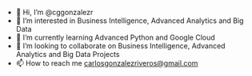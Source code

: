 - 👋 Hi, I’m @cggonzalezr
- 👀 I’m interested in Business Intelligence, Advanced Analytics and Big Data
- 🌱 I’m currently learning Advanced Python and Google Cloud
- 💞️ I’m looking to collaborate on Business Intelligence, Advanced Analytics and Big Data Projects
- 📫 How to reach me carlosgonzalezriveros@gmail.com

<!---
cggonzalezr/cggonzalezr is a ✨ special ✨ repository because its `README.md` (this file) appears on your GitHub profile.
You can click the Preview link to take a look at your changes.
--->
